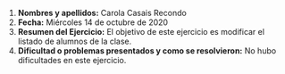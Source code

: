 1. **Nombres y apellidos:** Carola Casais Recondo
2. **Fecha:** Miércoles 14 de octubre de 2020
3. **Resumen del Ejercicio:** El objetivo de este ejercicio es modificar el listado de alumnos de la clase.
4. **Dificultad o problemas presentados y como se resolvieron:** No hubo dificultades en este ejercicio.
